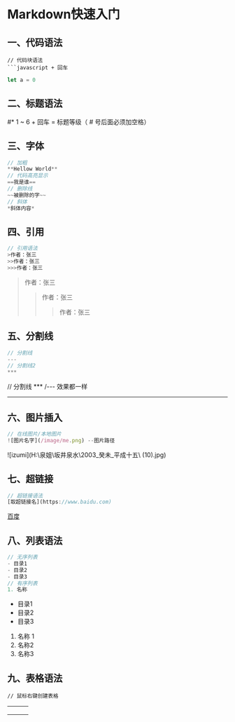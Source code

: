 # Markdown快速入门

## 一、代码语法

```
// 代码块语法
```javascript + 回车
```

```javascript
let a = 0
```

## 二、标题语法

#* 1 ~ 6 + 回车 = 标题等级（ # 号后面必须加空格）

## 三、字体

```javascript
// 加粗
**Hellow World**
// 代码高亮显示
==我是谁==
// 删除线
~~被删除的字~~
// 斜体
*斜体内容*    
```

## 四、引用

```javascript
// 引用语法
>作者：张三
>>作者：张三
>>>作者：张三
```

> 作者：张三
> 
> > 作者：张三
> > 
> > > 作者：张三

## 五、分割线

```javascript
// 分割线
---
// 分割线2
***
```

// 分割线 *** /--- 效果都一样

***

## 六、图片插入

```javascript
// 在线图片/本地图片
![图片名字](/image/me.png) --图片路径
```

![izumi](H:\泉姐\坂井泉水\2003_癸未_平成十五\ (10).jpg)

## 七、超链接

```JavaScript
// 超链接语法
[取超链接名](https://www.baidu.com)
```

[百度](https://www.baidu.com)

## 八、列表语法

```javascript
// 无序列表
- 目录1
- 目录2
- 目录3
// 有序列表
1. 名称 
```

- 目录1
- 目录2
- 目录3
1. 名称 1
2. 名称2
3. 名称3

## 九、表格语法

```
// 鼠标右键创建表格
```

|     |     |     |
| --- | --- | --- |
|     |     |     |
|     |     |     |
|     |     |     |
